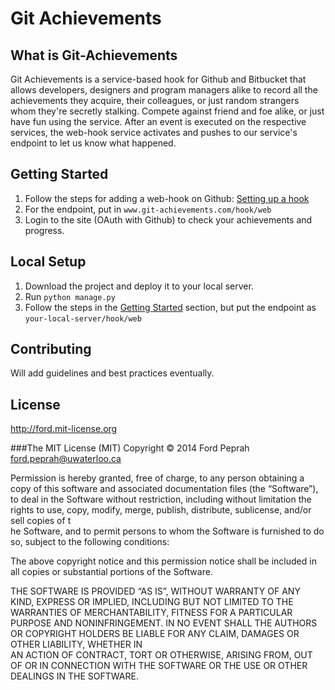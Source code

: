 Git Achievements
===================

## What	is Git-Achievements
Git Achievements is a service-based hook for Github and Bitbucket that allows developers, designers and program managers alike to record all the achievements they acquire, their colleagues, or just random strangers whom they're secretly stalking. Compete against friend and foe alike, or just have fun using the service. After an event is executed on the respective services, the web-hook service activates and pushes to our service's endpoint to let us know what happened.

## Getting Started
1.  Follow the steps for adding a web-hook on Github: [Setting up a hook](http://developer.github.com/webhooks/creating/#setting-up-a-webhook)
2.  For the endpoint, put in `www.git-achievements.com/hook/web`
3.  Login to the site (OAuth with Github) to check your achievements and progress.

## Local Setup
1. Download the project and deploy it to your local server.
2. Run `python manage.py`
3. Follow the steps in the [Getting Started](#getting-started) section, but put the endpoint as `your-local-server/hook/web`

## Contributing
Will add guidelines and best practices eventually.

## License
http://ford.mit-license.org

###The MIT License (MIT)
Copyright © 2014 Ford Peprah <ford.peprah@uwaterloo.ca>

Permission is hereby granted, free of charge, to any person obtaining a copy of this software and associated documentation files (the “Software”), to deal in the Software without restriction, including without limitation the rights to use, copy, modify, merge, publish, distribute, sublicense, and/or sell copies of t\
he Software, and to permit persons to whom the Software is furnished to do so, subject to the following conditions:

The above copyright notice and this permission notice shall be included in all copies or substantial portions of the Software.

THE SOFTWARE IS PROVIDED “AS IS”, WITHOUT WARRANTY OF ANY KIND, EXPRESS OR IMPLIED, INCLUDING BUT NOT LIMITED TO THE WARRANTIES OF MERCHANTABILITY, FITNESS FOR A PARTICULAR PURPOSE AND NONINFRINGEMENT. IN NO EVENT SHALL THE AUTHORS OR COPYRIGHT HOLDERS BE LIABLE FOR ANY CLAIM, DAMAGES OR OTHER LIABILITY, WHETHER IN \
AN ACTION OF CONTRACT, TORT OR OTHERWISE, ARISING FROM, OUT OF OR IN CONNECTION WITH THE SOFTWARE OR THE USE OR OTHER DEALINGS IN THE SOFTWARE.
